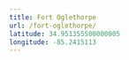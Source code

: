 ```yaml
---
title: Fort Oglethorpe
url: /fort-oglethorpe/
latitude: 34.951355500000005
longitude: -85.2415113
---
```

